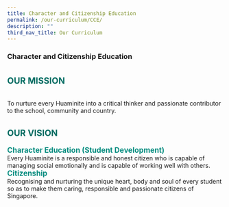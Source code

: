 ```yaml
---
title: Character and Citizenship Education
permalink: /our-curriculum/CCE/
description: ""
third_nav_title: Our Curriculum
---
```




### **Character and Citizenship Education**

<b style="color:#016C62; font-size:20px; line-height: 3;">OUR MISSION</b><br>

To nurture every Huaminite into a critical thinker and passionate contributor to the school, community and country.

<b style="color:#016C62; font-size:20px; line-height: 3;">OUR VISION</b><br>
<b style="color:#038C7F; font-size:17px; ">Character Education (Student Development)</b><br>
Every Huaminite is a responsible and honest citizen who is capable of managing social emotionally and is capable of working well with others. <br>
<b style="color:#038C7F; font-size:17px; ">Citizenship</b><br>
Recognising and nurturing the unique heart, body and soul of every student so as to make them caring, responsible and passionate citizens of Singapore.


